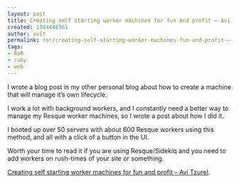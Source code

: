 ```yaml
---
layout: post
title: Creating self starting worker machines for fun and profit – Avi Tzurel
created: 1344448361
author: avit
permalink: ror/creating-self-starting-worker-machines-fun-and-profit-–-avi-tzurel
tags:
- RoR
- ruby
- web
---
```

<p>I wrote a blog post in my other personal blog about how to create a machine that will manage it’s own lifecycle.</p>
<p>I work a lot with background workers, and I constantly need a better way to manage my Resque worker machines, so I wrote a post about how I did it.</p>
<p>I booted up over 50 servers with about 600 Resque workers using this method, and all with a click of a button in the UI.</p>
<p>Worth your time to read it if you are using Resque/Sidekiq and you need to add workers on rush-times of your site or something.</p>
<p><a href="http://avi.io/blog/2012/08/08/creating-self-starting-worker-machines-for-fun-and-profit/">Creating self starting worker machines for fun and profit – Avi Tzurel</a>.</p>
